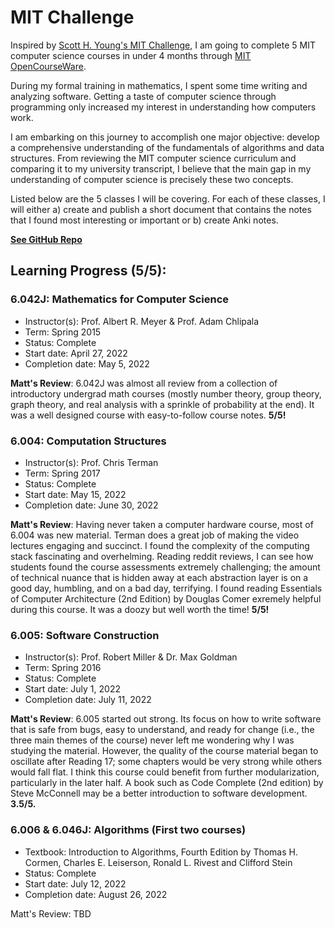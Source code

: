 # MIT Challenge

Inspired by [Scott H. Young's MIT Challenge](https://www.scotthyoung.com/blog/myprojects/mit-challenge-2/), I am going to complete 5 MIT computer science courses in under 4 months through [MIT OpenCourseWare](https://ocw.mit.edu/).

During my formal training in mathematics, I spent some time writing and analyzing software. Getting a taste of computer science through programming only increased my interest in understanding how computers work.

I am embarking on this journey to accomplish one major objective: develop a comprehensive understanding of the fundamentals of algorithms and data structures. From reviewing the MIT computer science curriculum and comparing it to my university transcript, I believe that the main gap in my understanding of computer science is precisely these two concepts. 

Listed below are the 5 classes I will be covering. For each of these classes, I will either a) create and publish a short document that contains the notes that I found most interesting or important or b) create Anki notes. 

[**See GitHub Repo**](https://github.com/mattfaltyn/MIT-Challenge)

## Learning Progress (5/5):

### 6.042J: Mathematics for Computer Science
- Instructor(s): Prof. Albert R. Meyer & Prof. Adam Chlipala
- Term: Spring 2015
- Status: Complete
- Start date: April 27, 2022
- Completion date: May 5, 2022

**Matt's Review**: 6.042J was almost all review from a collection of introductory undergrad math courses (mostly number theory, group theory, graph theory, and real analysis with a sprinkle of probability at the end). It was a well designed course with easy-to-follow course notes. **5/5!**


### 6.004: Computation Structures
- Instructor(s): Prof. Chris Terman
- Term: Spring 2017
- Status: Complete
- Start date: May 15, 2022
- Completion date: June 30, 2022

**Matt's Review**: Having never taken a computer hardware course, most of 6.004 was new material. Terman does a great job of making the video lectures engaging and succinct. I found the complexity of the computing stack fascinating and overhelming. Reading reddit reviews, I can see how students found the course assessments extremely challenging; the amount of technical nuance that is hidden away at each abstraction layer is on a good day, humbling, and on a bad day, terrifying. I found reading Essentials of Computer Architecture (2nd Edition) by Douglas Comer exremely helpful during this course. It was a doozy but well worth the time! **5/5!** 


### 6.005: Software Construction
- Instructor(s): Prof. Robert Miller & Dr. Max Goldman
- Term: Spring 2016
- Status: Complete
- Start date: July 1, 2022
- Completion date: July 11, 2022

**Matt's Review**: 6.005 started out strong. Its focus on how to write software that is safe from bugs, easy to understand, and ready for change (i.e., the three main themes of the course) never left me wondering why I was studying the material. However, the quality of the course material began to oscillate after Reading 17; some chapters would be very strong while others would fall flat. I think this course could benefit from further modularization, particularly in the later half. A book such as Code Complete (2nd edition) by Steve McConnell may be a better introduction to software development. **3.5/5.**


### 6.006 & 6.046J: Algorithms (First two courses)
- Textbook: Introduction to Algorithms, Fourth Edition by Thomas H. Cormen, Charles E. Leiserson, Ronald L. Rivest and Clifford Stein
- Status: Complete
- Start date: July 12, 2022
- Completion date: August 26, 2022

Matt's Review: TBD

